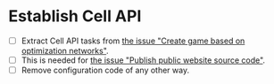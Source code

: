 # Establish Cell API
* [ ] Extract Cell API tasks from [the issue "Create game based on optimization networks"](../features/2022-12-21-1-create-game-based-on-optimization-networks.md).
* [ ] This is needed for [the issue "Publish public website source code"](2021-03-21-publish-public-website-source-code.md).
* [ ] Remove configuration code of any other way.